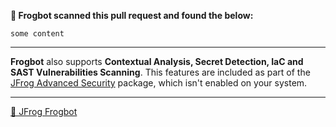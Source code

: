 **🚨 Frogbot scanned this pull request and found the below:**

```
some content
```

---

**Frogbot** also supports **Contextual Analysis, Secret Detection, IaC and SAST Vulnerabilities Scanning**. This features are included as part of the [JFrog Advanced Security](https://jfrog.com/xray/) package, which isn't enabled on your system.

---

[🐸 JFrog Frogbot](https://github.com/jfrog/frogbot#readme)